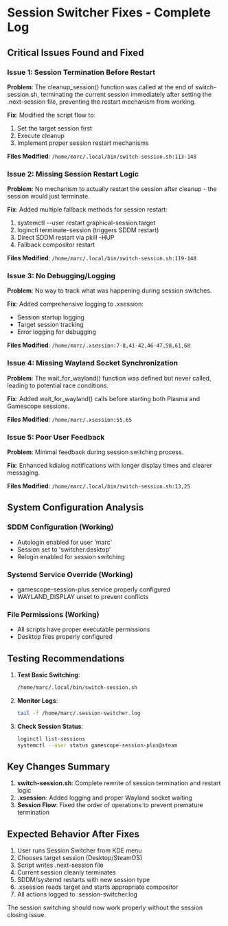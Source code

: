 # Session Switcher Fixes - Complete Log

## Critical Issues Found and Fixed

### Issue 1: Session Termination Before Restart
**Problem**: The cleanup_session() function was called at the end of switch-session.sh, terminating the current session immediately after setting the .next-session file, preventing the restart mechanism from working.

**Fix**: Modified the script flow to:
1. Set the target session first
2. Execute cleanup
3. Implement proper session restart mechanisms

**Files Modified**: `/home/marc/.local/bin/switch-session.sh:113-148`

### Issue 2: Missing Session Restart Logic
**Problem**: No mechanism to actually restart the session after cleanup - the session would just terminate.

**Fix**: Added multiple fallback methods for session restart:
1. systemctl --user restart graphical-session.target
2. loginctl terminate-session (triggers SDDM restart)
3. Direct SDDM restart via pkill -HUP
4. Fallback compositor restart

**Files Modified**: `/home/marc/.local/bin/switch-session.sh:119-148`

### Issue 3: No Debugging/Logging
**Problem**: No way to track what was happening during session switches.

**Fix**: Added comprehensive logging to .xsession:
- Session startup logging
- Target session tracking
- Error logging for debugging

**Files Modified**: `/home/marc/.xsession:7-8,41-42,46-47,58,61,68`

### Issue 4: Missing Wayland Socket Synchronization
**Problem**: The wait_for_wayland() function was defined but never called, leading to potential race conditions.

**Fix**: Added wait_for_wayland() calls before starting both Plasma and Gamescope sessions.

**Files Modified**: `/home/marc/.xsession:55,65`

### Issue 5: Poor User Feedback
**Problem**: Minimal feedback during session switching process.

**Fix**: Enhanced kdialog notifications with longer display times and clearer messaging.

**Files Modified**: `/home/marc/.local/bin/switch-session.sh:13,25`

## System Configuration Analysis

### SDDM Configuration (Working)
- Autologin enabled for user 'marc'
- Session set to 'switcher.desktop'
- Relogin enabled for session switching

### Systemd Service Override (Working)
- gamescope-session-plus service properly configured
- WAYLAND_DISPLAY unset to prevent conflicts

### File Permissions (Working)
- All scripts have proper executable permissions
- Desktop files properly configured

## Testing Recommendations

1. **Test Basic Switching**:
   ```bash
   /home/marc/.local/bin/switch-session.sh
   ```

2. **Monitor Logs**:
   ```bash
   tail -f /home/marc/.session-switcher.log
   ```

3. **Check Session Status**:
   ```bash
   loginctl list-sessions
   systemctl --user status gamescope-session-plus@steam
   ```

## Key Changes Summary

1. **switch-session.sh**: Complete rewrite of session termination and restart logic
2. **.xsession**: Added logging and proper Wayland socket waiting
3. **Session Flow**: Fixed the order of operations to prevent premature termination

## Expected Behavior After Fixes

1. User runs Session Switcher from KDE menu
2. Chooses target session (Desktop/SteamOS)
3. Script writes .next-session file
4. Current session cleanly terminates
5. SDDM/systemd restarts with new session type
6. .xsession reads target and starts appropriate compositor
7. All actions logged to .session-switcher.log

The session switching should now work properly without the session closing issue.